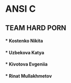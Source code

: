 # ANSI C
## TEAM HARD PORN
#### * Kostenko Nikita
#### * Uzbekova Katya
#### * Kivotova Evgeniia
#### * Rinat Mullakhmetov

